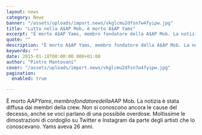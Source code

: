 ```yaml
---
layout: news
category: News
banner: "/assets/uploads/import.news/vkglcmu2dfsn7w4fyipw.jpg"
title: "Lutto nella A$AP Mob, è morto A$AP Yams"
excerpt: "È morto A$AP Yams, membro fondatore della A$AP Mob. La notizia è stata diffusa dai membri della crew. Non si conoscono ancora le cause del decesso, anche se voci parlano di una possibile overdose. Moltissime le dimostrazioni di cordoglio su Twitter e Instagram da parte degli artisti che lo conoscevano. Yams aveva 26 anni"
quote: ""
description: "È morto A$AP Yams, membro fondatore della A$AP Mob. La notizia è stata diffusa dai membri della crew. Non si conoscono ancora le cause del decesso, anche se voci parlano di una possibile overdose. Moltissime le dimostrazioni di cordoglio su Twitter e Instagram da parte degli artisti che lo conoscevano. Yams aveva 26 anni"
keywords: ""
date: 2015-01-18T00:00:00.000+01:00
author: "Pietro Mantovani"
cover: "/assets/uploads/import.news/vkglcmu2dfsn7w4fyipw.jpg"
pagination:
  enabled: true

---
```


[](https://hotmc.com/wp-content/uploads/2015/01/vkglcmu2dfsn7w4fyipw.jpg)

È morto A$AP Yams, membro fondatore della A$AP Mob. La notizia è stata diffusa dai membri della crew. Non si conoscono ancora le cause del decesso, anche se voci parlano di una possibile overdose. Moltissime le dimostrazioni di cordoglio su Twitter e Instagram da parte degli artisti che lo conoscevano. Yams aveva 26 anni.